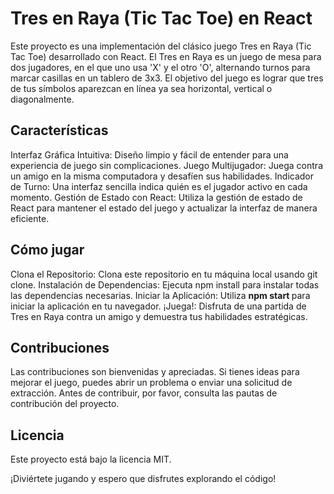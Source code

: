 # Tres en Raya (Tic Tac Toe) en React
Este proyecto es una implementación del clásico juego Tres en Raya (Tic Tac Toe) desarrollado con React. El Tres en Raya es un juego de mesa para dos jugadores, en el que uno usa 'X' y el otro 'O', alternando turnos para marcar casillas en un tablero de 3x3. El objetivo del juego es lograr que tres de tus símbolos aparezcan en línea ya sea horizontal, vertical o diagonalmente.

## Características
Interfaz Gráfica Intuitiva: Diseño limpio y fácil de entender para una experiencia de juego sin complicaciones.
Juego Multijugador: Juega contra un amigo en la misma computadora y desafíen sus habilidades.
Indicador de Turno: Una interfaz sencilla indica quién es el jugador activo en cada momento.
Gestión de Estado con React: Utiliza la gestión de estado de React para mantener el estado del juego y actualizar la interfaz de manera eficiente.
## Cómo jugar
Clona el Repositorio: Clona este repositorio en tu máquina local usando git clone.
Instalación de Dependencias: Ejecuta npm install para instalar todas las dependencias necesarias.
Iniciar la Aplicación: Utiliza <strong> npm start </strong> para iniciar la aplicación en tu navegador.
¡Juega!: Disfruta de una partida de Tres en Raya contra un amigo y demuestra tus habilidades estratégicas.
## Contribuciones
Las contribuciones son bienvenidas y apreciadas. Si tienes ideas para mejorar el juego, puedes abrir un problema o enviar una solicitud de extracción. Antes de contribuir, por favor, consulta las pautas de contribución del proyecto.

## Licencia
Este proyecto está bajo la licencia MIT.

¡Diviértete jugando y espero que disfrutes explorando el código!
